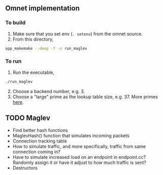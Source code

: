 ## Omnet implementation

### To build
1. Make sure that you set env (`. setenv`) from the omnet source.
2. From this directory,
```bash
opp_makemake --deep -f -o run_maglev
```
### To run
1. Run the executable,
```bash
./run_maglev
```
2. Choose a backend number, e.g. 3.
3. Choose a "large" prime as the lookup table size, e.g. 37. More primes [here](https://www.bigprimes.net/archive/prime/).

## TODO Maglev
* Find better hash functions
* MaglevHash() function that simulates incoming packets
* Connection tracking table
* How to simulate traffic, and more specifically, traffic from same connection coming in?
* Have to simulate increased load on an endpoint in endpoint.cc? Randomly assign it or have it adjust to how much traffic is sent?
* Destructors
